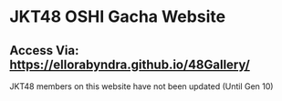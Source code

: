# JKT48 OSHI Gacha Website
## Access Via: https://ellorabyndra.github.io/48Gallery/
JKT48 members on this website have not been updated (Until Gen 10)